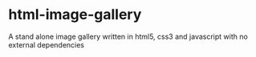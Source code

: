 # html-image-gallery
A stand alone image gallery written in html5, css3 and javascript with no external dependencies

